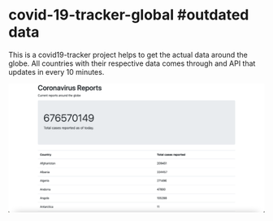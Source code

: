 # covid-19-tracker-global #outdated data

This is a covid19-tracker project helps to get the actual data around the globe. All countries with their respective data comes through and API that updates in every 10 minutes.

![Alt text](screenshot.png "Optional Title")
